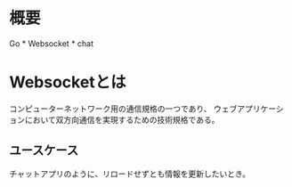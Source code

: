 # 概要
 Go *  Websocket * chat
 
# Websocketとは
コンピューターネットワーク用の通信規格の一つであり、
ウェブアプリケーションにおいて双方向通信を実現するための技術規格である。

## ユースケース
チャットアプリのように、リロードせずとも情報を更新したいとき。